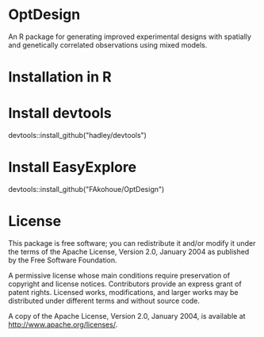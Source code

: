 # OptDesign
An R package for generating improved experimental designs with spatially and genetically correlated observations using mixed models.

# Installation in R
# Install devtools
devtools::install_github("hadley/devtools")
# Install EasyExplore
devtools::install_github("FAkohoue/OptDesign")

# License
This package is free software; you can redistribute it and/or modify it under the terms of the Apache License, Version 2.0, January 2004 as published by the Free Software Foundation.

A permissive license whose main conditions require preservation of copyright and license notices. Contributors provide an express grant of patent rights. Licensed works, modifications, and larger works may be distributed under different terms and without source code.

A copy of the Apache License, Version 2.0, January 2004, is available at http://www.apache.org/licenses/.
